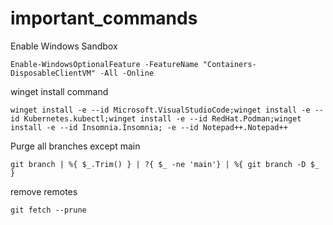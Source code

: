 # important_commands

Enable Windows Sandbox
```
Enable-WindowsOptionalFeature -FeatureName "Containers-DisposableClientVM" -All -Online
```

winget install command
```
winget install -e --id Microsoft.VisualStudioCode;winget install -e --id Kubernetes.kubectl;winget install -e --id RedHat.Podman;winget install -e --id Insomnia.Insomnia; -e --id Notepad++.Notepad++
```

Purge all branches except main
```
git branch | %{ $_.Trim() } | ?{ $_ -ne 'main'} | %{ git branch -D $_ }
```

remove remotes
```
git fetch --prune
```

